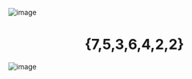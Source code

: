 ![image](https://user-images.githubusercontent.com/63304179/203411114-1df0c08b-6214-49ce-95fd-a9c9994c7504.png)

<h1><center>{7,5,3,6,4,2,2}</center></h1>

![image](https://user-images.githubusercontent.com/63304179/203411442-8ab82a89-bfd5-4e4f-8350-d24d102456b5.png)
